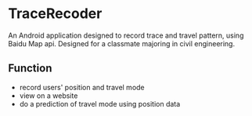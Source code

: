 # TraceRecoder
An Android application designed to record trace and travel pattern, using Baidu Map api. Designed for a classmate majoring in civil engineering. 

## Function
+ record users' position and travel mode
+ view on a website
+ do a prediction of travel mode using position data
